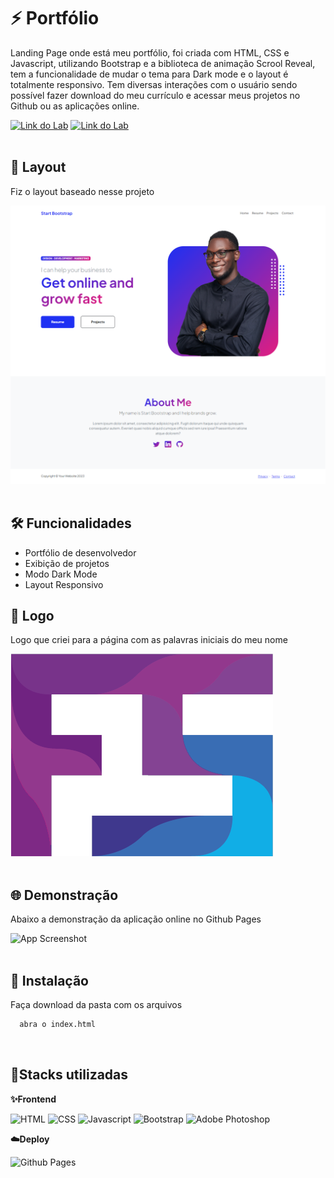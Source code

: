 # ⚡️ Portfólio

Landing Page onde está meu portfólio, foi criada com HTML, CSS e Javascript, utilizando Bootstrap e a biblioteca de animação Scrool Reveal, tem a funcionalidade de mudar o tema para Dark mode e o layout é totalmente responsivo. Tem diversas interações com o usuário sendo possível fazer download do meu currículo e acessar meus projetos no Github ou as aplicações online.

[![Link do Lab](https://img.shields.io/badge/▶-000?style=for-the-badge&logo=movie&logoColor=E94D5F)](https://fabianosantos79.github.io/NovoPortfolio/)
[![Link do Lab](https://img.shields.io/badge/Acesse%20o%20Projeto%20na%20Web-F4181C?style=for-the-badge)](https://fabianosantos79.github.io/NovoPortfolio/)
<br/><br/>

## 🎯 Layout

Fiz o layout baseado nesse projeto

![App Referencia](https://raw.githubusercontent.com/fabianosantos79/NovoPortfolio/main/assets/personal_page.png)
<br/><br/>

## 🛠 Funcionalidades

- Portfólio de desenvolvedor
- Exibição de projetos
- Modo Dark Mode
- Layout Responsivo
  <br/>

## 🎨 Logo

Logo que criei para a página com as palavras iniciais do meu nome

![Logo](https://raw.githubusercontent.com/fabianosantos79/NovoPortfolio/main/assets/logo_fs.png)
<br/><br/>

## 🌐 Demonstração

Abaixo a demonstração da aplicação online no Github Pages

![App Screenshot](https://raw.githubusercontent.com/fabianosantos79/projeto-app-tempo/main/public/NovoPortfolio.gif)
<br/><br/>

## 🚀 Instalação

Faça download da pasta com os arquivos

```bash
  abra o index.html
```

<br/>

## 🔗Stacks utilizadas

**✨Frontend**

![HTML](https://img.shields.io/badge/HTML5-E34F26?style=for-the-badge&logo=html5&logoColor=white) ![CSS](https://img.shields.io/badge/CSS3-1572B6?style=for-the-badge&logo=css3&logoColor=white) ![Javascript](https://img.shields.io/badge/JavaScript-323330?style=for-the-badge&logo=javascript&logoColor=F7DF1E) ![Bootstrap](https://img.shields.io/badge/bootstrap-%238511FA.svg?style=for-the-badge&logo=bootstrap&logoColor=white) ![Adobe Photoshop](https://img.shields.io/badge/adobe%20photoshop-%2331A8FF.svg?style=for-the-badge&logo=adobe%20photoshop&logoColor=white)
<br/>

**☁️Deploy**

![Github Pages](https://img.shields.io/badge/github%20pages-121013?style=for-the-badge&logo=github&logoColor=white)
